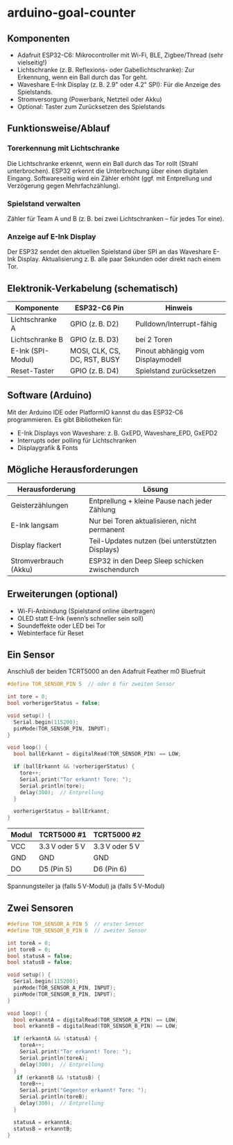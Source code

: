 # arduino-goal-counter

## Komponenten

- Adafruit ESP32-C6: Mikrocontroller mit Wi-Fi, BLE, Zigbee/Thread (sehr vielseitig!)
- Lichtschranke (z. B. Reflexions- oder Gabellichtschranke): Zur Erkennung, wenn ein Ball durch das Tor geht.
- Waveshare E-Ink Display (z. B. 2.9" oder 4.2" SPI): Für die Anzeige des Spielstands.
- Stromversorgung (Powerbank, Netzteil oder Akku)
- Optional: Taster zum Zurücksetzen des Spielstands

## Funktionsweise/Ablauf

### Torerkennung mit Lichtschranke
Die Lichtschranke erkennt, wenn ein Ball durch das Tor rollt (Strahl unterbrochen).
ESP32 erkennt die Unterbrechung über einen digitalen Eingang.
Softwareseitig wird ein Zähler erhöht (ggf. mit Entprellung und Verzögerung gegen Mehrfachzählung).

### Spielstand verwalten
Zähler für Team A und B (z. B. bei zwei Lichtschranken – für jedes Tor eine).

### Anzeige auf E-Ink Display
Der ESP32 sendet den aktuellen Spielstand über SPI an das Waveshare E-Ink Display.
Aktualisierung z. B. alle paar Sekunden oder direkt nach einem Tor.

## Elektronik-Verkabelung (schematisch)

| Komponente | ESP32-C6 Pin | Hinweis |
|---|---|---|
| Lichtschranke A |	GPIO (z. B. D2)	| Pulldown/Interrupt-fähig |
| Lichtschranke B	| GPIO (z. B. D3)	| bei 2 Toren |
| E-Ink (SPI-Modul)	| MOSI, CLK, CS, DC, RST, BUSY | Pinout abhängig vom Displaymodell |
| Reset-Taster | GPIO (z. B. D4) | Spielstand zurücksetzen |

## Software (Arduino)

Mit der Arduino IDE oder PlatformIO kannst du das ESP32-C6 programmieren. Es gibt Bibliotheken für:
- E-Ink Displays von Waveshare: z. B. GxEPD, Waveshare_EPD, GxEPD2
- Interrupts oder polling für Lichtschranken
- Displaygrafik & Fonts

## Mögliche Herausforderungen
| Herausforderung	| Lösung |
|---|---|
| Geisterzählungen | Entprellung + kleine Pause nach jeder Zählung |
| E-Ink langsam	| Nur bei Toren aktualisieren, nicht permanent |
| Display flackert | Teil-Updates nutzen (bei unterstützten Displays) |
| Stromverbrauch (Akku)	| ESP32 in den Deep Sleep schicken zwischendurch |

## Erweiterungen (optional)
- Wi-Fi-Anbindung (Spielstand online übertragen)
- OLED statt E-Ink (wenn’s schneller sein soll)
- Soundeffekte oder LED bei Tor
- Webinterface für Reset


## Ein Sensor
Anschluß der beiden TCRT5000 an den Adafruit Feather m0 Bluefruit
```cpp
#define TOR_SENSOR_PIN 5  // oder 6 für zweiten Sensor

int tore = 0;
bool vorherigerStatus = false;

void setup() {
  Serial.begin(115200);
  pinMode(TOR_SENSOR_PIN, INPUT);
}

void loop() {
  bool ballErkannt = digitalRead(TOR_SENSOR_PIN) == LOW;

  if (ballErkannt && !vorherigerStatus) {
    tore++;
    Serial.print("Tor erkannt! Tore: ");
    Serial.println(tore);
    delay(300);  // Entprellung
  }

  vorherigerStatus = ballErkannt;
}
```

| Modul	| TCRT5000 #1	| TCRT5000 #2 |
|---|---|---|
| VCC	| 3.3 V oder 5 V | 3.3 V oder 5 V |
| GND	| GND	| GND |
| DO | D5 (Pin 5) | D6 (Pin 6) |

Spannungsteiler	ja (falls 5 V-Modul)	ja (falls 5 V-Modul)

## Zwei Sensoren
```cpp
#define TOR_SENSOR_A_PIN 5  // erster Sensor
#define TOR_SENSOR_B_PIN 6  // zweiter Sensor

int toreA = 0;
int toreB = 0;
bool statusA = false;
bool statusB = false;

void setup() {
  Serial.begin(115200);
  pinMode(TOR_SENSOR_A_PIN, INPUT);
  pinMode(TOR_SENSOR_B_PIN, INPUT);
}

void loop() {
  bool erkanntA = digitalRead(TOR_SENSOR_A_PIN) == LOW;
  bool erkanntB = digitalRead(TOR_SENSOR_B_PIN) == LOW;

  if (erkanntA && !statusA) {
    toreA++;
    Serial.print("Tor erkannt! Tore: ");
    Serial.println(toreA);
    delay(300);  // Entprellung
  }
   if (erkanntB && !statusB) {
    toreB++;
    Serial.print("Gegentor erkannt! Tore: ");
    Serial.println(toreB);
    delay(300);  // Entprellung
  }

  statusA = erkanntA;
  statusB = erkanntB;
}
```
